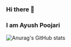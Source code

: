### Hi there 👋
### I am Ayush Poojari

![Anurag's GitHub stats](https://github-readme-stats.vercel.app/api?username=AyushPoojari&show_icons=true&theme=radical)
